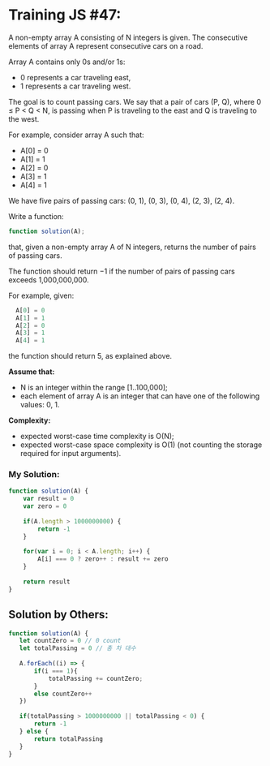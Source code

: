 # Training JS #47:

A non-empty array A consisting of N integers is given. The consecutive elements of array A represent consecutive cars on a road.

Array A contains only 0s and/or 1s:
- 0 represents a car traveling east,
- 1 represents a car traveling west.

The goal is to count passing cars. We say that a pair of cars (P, Q), where 0 ≤ P < Q < N, is passing when P is traveling to the east and Q is traveling to the west.

For example, consider array A such that:

- A[0] = 0
- A[1] = 1
- A[2] = 0
- A[3] = 1
- A[4] = 1

We have five pairs of passing cars: (0, 1), (0, 3), (0, 4), (2, 3), (2, 4).

Write a function:

```js
function solution(A);
```

that, given a non-empty array A of N integers, returns the number of pairs of passing cars.

The function should return −1 if the number of pairs of passing cars exceeds 1,000,000,000.

For example, given:

```js
  A[0] = 0
  A[1] = 1
  A[2] = 0
  A[3] = 1
  A[4] = 1
```
the function should return 5, as explained above.

**Assume that:** 
- N is an integer within the range [1..100,000];
- each element of array A is an integer that can have one of the following values: 0, 1.


**Complexity:**
- expected worst-case time complexity is O(N);
- expected worst-case space complexity is O(1) (not counting the storage required for input arguments).

### My Solution:
```js
function solution(A) {
    var result = 0
    var zero = 0
    
    if(A.length > 1000000000) {
        return -1
    }
    
    for(var i = 0; i < A.length; i++) {
        A[i] === 0 ? zero++ : result += zero
    }
    
    return result
}

```

## Solution by Others:
```js
function solution(A) {
   let countZero = 0 // 0 count
   let totalPassing = 0 // 총 차 대수
   
   A.forEach((i) => {
       if(i === 1){
           totalPassing += countZero;
       }
       else countZero++
   })
  
   if(totalPassing > 1000000000 || totalPassing < 0) { 
       return -1
   } else {
       return totalPassing
   }
}
```
